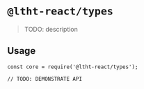 # `@ltht-react/types`

> TODO: description

## Usage

```
const core = require('@ltht-react/types');

// TODO: DEMONSTRATE API
```
